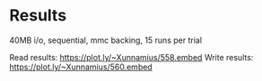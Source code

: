 # Results

40MB i/o, sequential, mmc backing, 15 runs per trial

Read results: https://plot.ly/~Xunnamius/558.embed
Write results: https://plot.ly/~Xunnamius/560.embed
